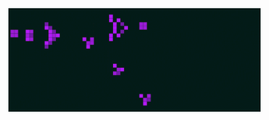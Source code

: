 
<div align="center">
  <img src="https://github.com/violet360/violet360/blob/main/conwey.gif"><br>
  <p><sub> </sub></p>
</div>
